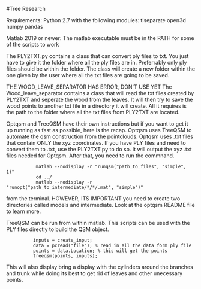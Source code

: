 #Tree Research

Requirements:
  Python 2.7 with the following modules:
    tlseparate
    open3d
    numpy
    pandas
    
  Matlab 2019 or newer:
    The matlab executable must be in the PATH for some of the scripts to work


The PLY2TXT.py contains a class that can convert ply files to txt. You just have to give it the folder where 
all the ply files are in. Preferrably only ply files should be within the folder. 
The class will create a new folder within the one given by the user where all the txt files are going to be saved.

THE WOOD_LEAVE_SEPARATOR HAS ERROR, DON'T USE YET
The Wood_leave_separator contains a class that will read the txt files created by PLY2TXT and seperate the wood from the leaves. It will then try to save the wood points to another txt file in a directory it will create. All it requires is the path to the folder where all the txt files from PLY2TXT are located. 

Optqsm and TreeQSM have their own instructions but if you want to get it up running as fast as possible, here is the recap. 
Optqsm uses TreeQSM to automate the qsm construction from the pointclouds. Optqsm uses .txt files that contain ONLY the xyz coordinates. If you have PLY files and need to convert them to .txt, use the PLY2TXT.py to do so. It will output the xyz .txt files needed for Optqsm. After that, you need to run the commnand. 
               
               matlab --nodisplay -r "runqsm("path_to_files", "simple", 1)"
               cd ../
               matlab --nodisplay -r "runopt("path_to_intermediate/*/*/.mat", "simple")"
     
from the terminal. HOWEVER, ITS IMPORTANT you need to create two directories called models and intermediate. Look at the optqsm README file to learn more.

TreeQSM can be run from within matlab. This scripts can be used with the PLY files directly to build the QSM object. 

              inputs = create_input;
              data = pcread("file"); % read in all the data form ply file
              points = data.Location; % this will get the points 
              treeqsm(points, inputs);
       
This will also display bring a display with the cylinders around the branches and trunk while doing its best to get rid of leaves and other unecessary points. 
